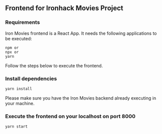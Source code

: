 ## Frontend for Ironhack Movies Project

### Requirements

Iron Movies frontend is a React App.
It needs the following applications to be executed:

```
npm or
npx or
yarn
```

Follow the steps below to execute the frontend.

### Install dependencies

```
yarn install
```

Please make sure you have the Iron Movies backend already executing in your machine.


### Execute the frontend on your localhost on port 8000

```
yarn start
```
